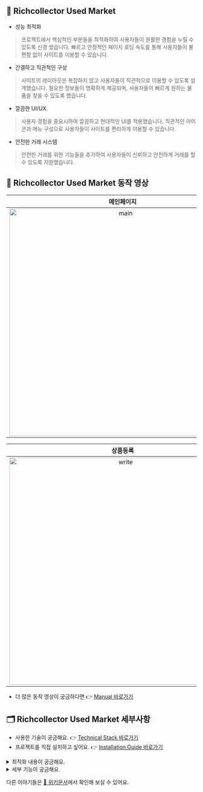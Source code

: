## 🧨 Richcollector Used Market

- 성능 최적화
>프로젝트에서 핵심적인 부분들을 최적화하여 사용자들이 원활한 경험을 누릴 수 있도록 신경 썼습니다. 빠르고 안정적인 페이지 로딩 속도를 통해 사용자들이 불편함 없이 사이트를 이용할 수 있습니다.
- 간결하고 직관적인 구성
>사이트의 레이아웃은 복잡하지 않고 사용자들이 직관적으로 이용할 수 있도록 설계했습니다. 필요한 정보들이 명확하게 제공되며, 사용자들이 빠르게 원하는 물품을 찾을 수 있도록 했습니다.
- 깔끔한 UI/UX
>사용자 경험을 중요시하여 깔끔하고 현대적인 UI를 적용했습니다. 직관적인 아이콘과 메뉴 구성으로 사용자들이 사이트를 편리하게 이용할 수 있습니다.
- 안전한 거래 시스템
>안전한 거래를 위한 기능들을 추가하여 사용자들이 신뢰하고 안전하게 거래를 할 수 있도록 지원했습니다.

## 🚀 Richcollector Used Market 동작 영상

|            메인페이지    |       상품 검색     |
| :-------------------------: | :-----------------------------------------------: |
| <img width="600" alt="main" src="https://github.com/richcollector/richcollector-market/assets/104312779/72be2402-cfd5-4142-aa53-6885a44a25a6" /> | <img width="600" alt="search" src="https://github.com/richcollector/richcollector-market/assets/104312779/b0a61cd2-a77d-4bd4-a2bc-89806ad9019e" />| 

|            상품등록    |       상품 상세 페이지   |
| :-------------------------: | :-----------------------------------------------: |
| <img width="600" alt="write" src="https://github.com/richcollector/richcollector-market/assets/104312779/1618e628-6b53-4401-ab90-04b697fc5a04" /> | <img width="600" alt="detail" src="https://github.com/richcollector/richcollector-market/assets/104312779/2c4495d5-04fc-46db-a113-09fe556a99a2" />|

- 더 많은 동작 영상이 궁금하다면 👉 [Manual 바로가기](https://github.com/richcollector/richcollector-market/wiki/Manual)

## 🗂 Richcollector Used Market 세부사항

- 사용한 기술이 궁금해요. 👉 [Technical Stack 바로가기](https://github.com/richcollector/richcollector-market/wiki/Technical-Stack)
- 프로젝트를 직접 설치하고 싶어요. 👉 [Installation Guide 바로가기](https://github.com/richcollector/richcollector-market/wiki/Installation-Guide)

<details>
<summary>최적화 내용이 궁금해요.</summary>
<div markdown="1">
  
- 성능 체크 👉 [Performance check 바로가기](https://github.com/richcollector/richcollector-market/wiki/Performance-check)
- 디바운스 👉 [Debounce 바로가기](https://github.com/richcollector/richcollector-market/wiki/Debounce)
- 메모이제이션 👉 [Memoization 바로가기](https://github.com/richcollector/richcollector-market/wiki/Memoization)
- 코드스플리팅 👉 [Code Splitting 바로가기](https://github.com/richcollector/richcollector-market/wiki/Code-Splitting)
- 옵티미스틱UI 👉 [Optimistic UI 바로가기](https://github.com/richcollector/richcollector-market/wiki/Optimistic-UI)
- 이미지 👉 [Image 바로가기](https://github.com/richcollector/richcollector-market/wiki/Image)
- 레이아웃쉬프트 👉 [Layout Shift 바로가기](https://github.com/richcollector/richcollector-market/wiki/Layouy-Shift)
</div>
</details>

<details>
<summary>세부 기능이 궁금해요.</summary>
<div markdown="1">
  
- 반응형 사이트 👉 [Responsive Site 바로가기](https://github.com/richcollector/richcollector-market/wiki/Responsive-Site)
- JWT 토큰 👉 [JWT Token 바로가기](https://github.com/richcollector/richcollector-market/wiki/JWT-Token)
- GrapQl 👉 [GraphQl 바로가기](https://github.com/richcollector/richcollector-market/wiki/GraphQl---Recoil)
- 결제 👉 [Payment 바로가기](https://github.com/richcollector/richcollector-market/wiki/Payment)
- 방금 본 상품 👉 [Floating preview Product 바로가기](https://github.com/richcollector/richcollector-market/wiki/Floating-preview-Product)
- 거래 위치 👉 [Save Location 바로가기](https://github.com/richcollector/richcollector-market/wiki/Save-Location)
</div>
</details>

다른 이야기들은 [📝 위키문서](https://github.com/richcollector/richcollector-market/wiki)에서 확인해 보실 수 있어요.
